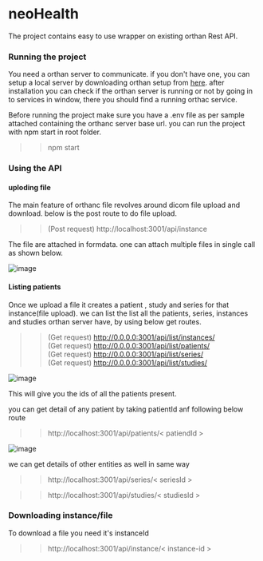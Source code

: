# neoHealth
The project contains easy to use wrapper on existing orthan Rest API.

### Running the project

You need a orthan server to communicate. if you don't have one, you can setup a local server by downloading orthan setup from [here](https://www.orthanc-server.com/download.php).
after installation you can check if the orthan server is running or not by going in to services in window, there you should find a running orthac service.

Before running the project make sure you have a .env file as per sample attached containing the orthanc server base url.
you can run the project with npm start in root folder.

>> npm start

### Using the API

#### uploding file

The main feature of orthanc file revolves around dicom file upload and download. below is the post route to do file upload.

>> (Post request)    http://localhost:3001/api/instance  

The file are attached in formdata. one can attach multiple files in single call as shown below.

![image](https://user-images.githubusercontent.com/85926236/156495638-6bd25c40-06eb-4ca4-8b1e-8d1e4644c4a7.png)

#### Listing patients

Once we upload a file it creates a patient , study and series for that instance(file upload).
we can list the list all the patients, series, instances and studies orthan server have, by using below get routes.

>> (Get request)  http://0.0.0.0:3001/api/list/instances/  
>> (Get request)  http://0.0.0.0:3001/api/list/patients/  
>> (Get request)  http://0.0.0.0:3001/api/list/series/  
>> (Get request)  http://0.0.0.0:3001/api/list/studies/  

![image](https://user-images.githubusercontent.com/85926236/156497698-436b575d-bd82-4d2e-a294-48c76205b48b.png)

This will give you the ids of all the patients present.

you can get detail of any patient by taking patientId anf following below route

>> http://localhost:3001/api/patients/< patiendId >

![image](https://user-images.githubusercontent.com/85926236/156497865-e15bef99-94db-4d20-8409-6de9747b906c.png)

we can get details of other entities as well  in same way
>> http://localhost:3001/api/series/< seriesId >

>> http://localhost:3001/api/studies/< studiesId >
  
 
### Downloading instance/file
  
  To download a file you need it's instanceId 

  >> http://localhost:3001/api/instance/< instance-id >



